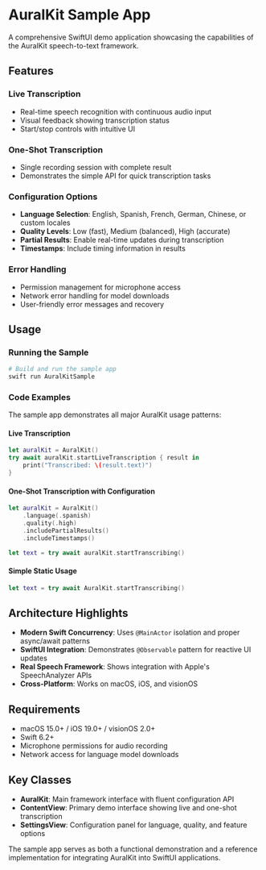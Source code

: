 # AuralKit Sample App

A comprehensive SwiftUI demo application showcasing the capabilities of the AuralKit speech-to-text framework.

## Features

### Live Transcription
- Real-time speech recognition with continuous audio input
- Visual feedback showing transcription status
- Start/stop controls with intuitive UI

### One-Shot Transcription  
- Single recording session with complete result
- Demonstrates the simple API for quick transcription tasks

### Configuration Options
- **Language Selection**: English, Spanish, French, German, Chinese, or custom locales
- **Quality Levels**: Low (fast), Medium (balanced), High (accurate)
- **Partial Results**: Enable real-time updates during transcription
- **Timestamps**: Include timing information in results

### Error Handling
- Permission management for microphone access
- Network error handling for model downloads
- User-friendly error messages and recovery

## Usage

### Running the Sample
```bash
# Build and run the sample app
swift run AuralKitSample
```

### Code Examples

The sample app demonstrates all major AuralKit usage patterns:

#### Live Transcription
```swift
let auralKit = AuralKit()
try await auralKit.startLiveTranscription { result in
    print("Transcribed: \(result.text)")
}
```

#### One-Shot Transcription with Configuration
```swift
let auralKit = AuralKit()
    .language(.spanish)
    .quality(.high)
    .includePartialResults()
    .includeTimestamps()

let text = try await auralKit.startTranscribing()
```

#### Simple Static Usage
```swift
let text = try await AuralKit.startTranscribing()
```

## Architecture Highlights

- **Modern Swift Concurrency**: Uses `@MainActor` isolation and proper async/await patterns
- **SwiftUI Integration**: Demonstrates `@Observable` pattern for reactive UI updates
- **Real Speech Framework**: Shows integration with Apple's SpeechAnalyzer APIs
- **Cross-Platform**: Works on macOS, iOS, and visionOS

## Requirements

- macOS 15.0+ / iOS 19.0+ / visionOS 2.0+
- Swift 6.2+
- Microphone permissions for audio recording
- Network access for language model downloads

## Key Classes

- **AuralKit**: Main framework interface with fluent configuration API
- **ContentView**: Primary demo interface showing live and one-shot transcription
- **SettingsView**: Configuration panel for language, quality, and feature options

The sample app serves as both a functional demonstration and a reference implementation for integrating AuralKit into SwiftUI applications.